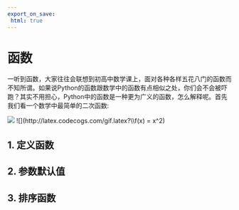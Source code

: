 ```yaml
---
export_on_save:
 html: true
---
```


# 函数

一听到函数，大家往往会联想到初高中数学课上，面对各种各样五花八门的函数而不知所谓。如果说Python的函数跟数学中的函数有点相似之处，你们会不会被吓跑？其实不用担心，Python中的函数是一种更为广义的函数，怎么解释呢。首先我们看一个数学中最简单的二次函数:

<img src="http://chart.googleapis.com/chart?cht=tx&chl= f(x) = x^2" style="border:none;">
![](http://latex.codecogs.com/gif.latex?\\f(x) = x^2)

## 1. 定义函数

## 2. 参数默认值

## 3. 排序函数